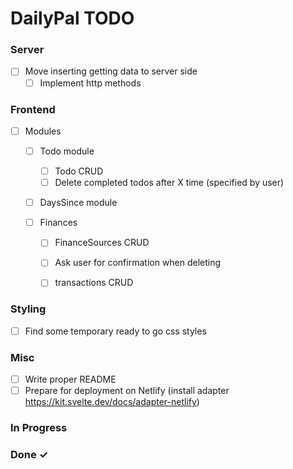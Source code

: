 # DailyPal TODO

### Server

- [ ] Move inserting getting data to server side  
  - [ ] Implement http methods  

### Frontend

- [ ] Modules  

  - [ ] Todo module
    - [ ] Todo CRUD  
    - [ ] Delete completed todos after X time (specified by user)

  - [ ] DaysSince module

  - [ ] Finances  
    - [ ] FinanceSources CRUD
    - [ ] Ask user for confirmation when deleting
    - [ ] transactions CRUD
    

### Styling

- [ ] Find some temporary ready to go css styles

### Misc

- [ ] Write proper README
- [ ] Prepare for deployment on Netlify (install adapter https://kit.svelte.dev/docs/adapter-netlify)

### In Progress



### Done ✓
